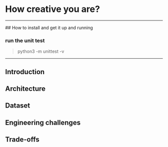 # How creative you are?

<hr/>
## How to install and get it up and running

### run the unit test
> python3 -m unittest -v
<hr/>

## Introduction

## Architecture

## Dataset

## Engineering challenges

## Trade-offs
